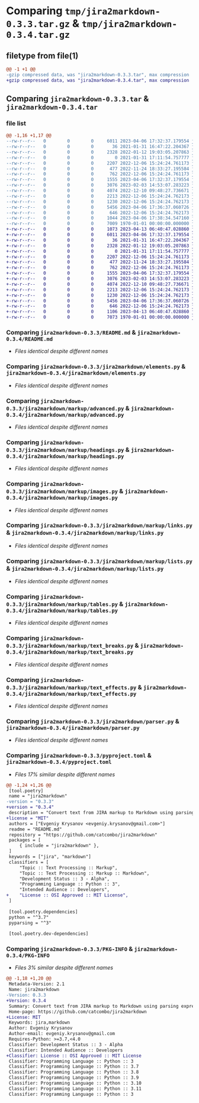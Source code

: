 # Comparing `tmp/jira2markdown-0.3.3.tar.gz` & `tmp/jira2markdown-0.3.4.tar.gz`

## filetype from file(1)

```diff
@@ -1 +1 @@
-gzip compressed data, was "jira2markdown-0.3.3.tar", max compression
+gzip compressed data, was "jira2markdown-0.3.4.tar", max compression
```

## Comparing `jira2markdown-0.3.3.tar` & `jira2markdown-0.3.4.tar`

### file list

```diff
@@ -1,16 +1,17 @@
--rw-r--r--   0        0        0     6011 2023-04-06 17:32:37.179554 jira2markdown-0.3.3/README.md
--rw-r--r--   0        0        0       36 2021-01-31 16:47:22.204367 jira2markdown-0.3.3/jira2markdown/__init__.py
--rw-r--r--   0        0        0     2328 2022-01-12 19:03:05.207863 jira2markdown-0.3.3/jira2markdown/elements.py
--rw-r--r--   0        0        0        0 2021-01-31 17:11:54.757777 jira2markdown-0.3.3/jira2markdown/markup/__init__.py
--rw-r--r--   0        0        0     2207 2022-12-06 15:24:24.761173 jira2markdown-0.3.3/jira2markdown/markup/advanced.py
--rw-r--r--   0        0        0      477 2022-11-24 18:33:27.195584 jira2markdown-0.3.3/jira2markdown/markup/base.py
--rw-r--r--   0        0        0      762 2022-12-06 15:24:24.761173 jira2markdown-0.3.3/jira2markdown/markup/headings.py
--rw-r--r--   0        0        0     1555 2023-04-06 17:32:37.179554 jira2markdown-0.3.3/jira2markdown/markup/images.py
--rw-r--r--   0        0        0     3076 2023-02-03 14:53:07.283223 jira2markdown-0.3.3/jira2markdown/markup/links.py
--rw-r--r--   0        0        0     4074 2022-12-10 09:48:27.736671 jira2markdown-0.3.3/jira2markdown/markup/lists.py
--rw-r--r--   0        0        0     2213 2022-12-06 15:24:24.762173 jira2markdown-0.3.3/jira2markdown/markup/tables.py
--rw-r--r--   0        0        0     1230 2022-12-06 15:24:24.762173 jira2markdown-0.3.3/jira2markdown/markup/text_breaks.py
--rw-r--r--   0        0        0     5456 2023-04-06 17:36:37.060726 jira2markdown-0.3.3/jira2markdown/markup/text_effects.py
--rw-r--r--   0        0        0      646 2022-12-06 15:24:24.762173 jira2markdown-0.3.3/jira2markdown/parser.py
--rw-r--r--   0        0        0     1044 2023-04-06 17:38:34.547160 jira2markdown-0.3.3/pyproject.toml
--rw-r--r--   0        0        0     7009 1970-01-01 00:00:00.000000 jira2markdown-0.3.3/PKG-INFO
+-rw-r--r--   0        0        0     1073 2023-04-13 06:40:47.028860 jira2markdown-0.3.4/LICENSE
+-rw-r--r--   0        0        0     6011 2023-04-06 17:32:37.179554 jira2markdown-0.3.4/README.md
+-rw-r--r--   0        0        0       36 2021-01-31 16:47:22.204367 jira2markdown-0.3.4/jira2markdown/__init__.py
+-rw-r--r--   0        0        0     2328 2022-01-12 19:03:05.207863 jira2markdown-0.3.4/jira2markdown/elements.py
+-rw-r--r--   0        0        0        0 2021-01-31 17:11:54.757777 jira2markdown-0.3.4/jira2markdown/markup/__init__.py
+-rw-r--r--   0        0        0     2207 2022-12-06 15:24:24.761173 jira2markdown-0.3.4/jira2markdown/markup/advanced.py
+-rw-r--r--   0        0        0      477 2022-11-24 18:33:27.195584 jira2markdown-0.3.4/jira2markdown/markup/base.py
+-rw-r--r--   0        0        0      762 2022-12-06 15:24:24.761173 jira2markdown-0.3.4/jira2markdown/markup/headings.py
+-rw-r--r--   0        0        0     1555 2023-04-06 17:32:37.179554 jira2markdown-0.3.4/jira2markdown/markup/images.py
+-rw-r--r--   0        0        0     3076 2023-02-03 14:53:07.283223 jira2markdown-0.3.4/jira2markdown/markup/links.py
+-rw-r--r--   0        0        0     4074 2022-12-10 09:48:27.736671 jira2markdown-0.3.4/jira2markdown/markup/lists.py
+-rw-r--r--   0        0        0     2213 2022-12-06 15:24:24.762173 jira2markdown-0.3.4/jira2markdown/markup/tables.py
+-rw-r--r--   0        0        0     1230 2022-12-06 15:24:24.762173 jira2markdown-0.3.4/jira2markdown/markup/text_breaks.py
+-rw-r--r--   0        0        0     5456 2023-04-06 17:36:37.060726 jira2markdown-0.3.4/jira2markdown/markup/text_effects.py
+-rw-r--r--   0        0        0      646 2022-12-06 15:24:24.762173 jira2markdown-0.3.4/jira2markdown/parser.py
+-rw-r--r--   0        0        0     1106 2023-04-13 06:40:47.028860 jira2markdown-0.3.4/pyproject.toml
+-rw-r--r--   0        0        0     7073 1970-01-01 00:00:00.000000 jira2markdown-0.3.4/PKG-INFO
```

### Comparing `jira2markdown-0.3.3/README.md` & `jira2markdown-0.3.4/README.md`

 * *Files identical despite different names*

### Comparing `jira2markdown-0.3.3/jira2markdown/elements.py` & `jira2markdown-0.3.4/jira2markdown/elements.py`

 * *Files identical despite different names*

### Comparing `jira2markdown-0.3.3/jira2markdown/markup/advanced.py` & `jira2markdown-0.3.4/jira2markdown/markup/advanced.py`

 * *Files identical despite different names*

### Comparing `jira2markdown-0.3.3/jira2markdown/markup/headings.py` & `jira2markdown-0.3.4/jira2markdown/markup/headings.py`

 * *Files identical despite different names*

### Comparing `jira2markdown-0.3.3/jira2markdown/markup/images.py` & `jira2markdown-0.3.4/jira2markdown/markup/images.py`

 * *Files identical despite different names*

### Comparing `jira2markdown-0.3.3/jira2markdown/markup/links.py` & `jira2markdown-0.3.4/jira2markdown/markup/links.py`

 * *Files identical despite different names*

### Comparing `jira2markdown-0.3.3/jira2markdown/markup/lists.py` & `jira2markdown-0.3.4/jira2markdown/markup/lists.py`

 * *Files identical despite different names*

### Comparing `jira2markdown-0.3.3/jira2markdown/markup/tables.py` & `jira2markdown-0.3.4/jira2markdown/markup/tables.py`

 * *Files identical despite different names*

### Comparing `jira2markdown-0.3.3/jira2markdown/markup/text_breaks.py` & `jira2markdown-0.3.4/jira2markdown/markup/text_breaks.py`

 * *Files identical despite different names*

### Comparing `jira2markdown-0.3.3/jira2markdown/markup/text_effects.py` & `jira2markdown-0.3.4/jira2markdown/markup/text_effects.py`

 * *Files identical despite different names*

### Comparing `jira2markdown-0.3.3/jira2markdown/parser.py` & `jira2markdown-0.3.4/jira2markdown/parser.py`

 * *Files identical despite different names*

### Comparing `jira2markdown-0.3.3/pyproject.toml` & `jira2markdown-0.3.4/pyproject.toml`

 * *Files 17% similar despite different names*

```diff
@@ -1,24 +1,26 @@
 [tool.poetry]
 name = "jira2markdown"
-version = "0.3.3"
+version = "0.3.4"
 description = "Convert text from JIRA markup to Markdown using parsing expression grammars"
+license = "MIT"
 authors = ["Evgeniy Krysanov <evgeniy.krysanov@gmail.com>"]
 readme = "README.md"
 repository = "https://github.com/catcombo/jira2markdown"
 packages = [
     { include = "jira2markdown" },
 ]
 keywords = ["jira", "markdown"]
 classifiers = [
     "Topic :: Text Processing :: Markup",
     "Topic :: Text Processing :: Markup :: Markdown",
     "Development Status :: 3 - Alpha",
     "Programming Language :: Python :: 3",
     "Intended Audience :: Developers",
+    "License :: OSI Approved :: MIT License",
 ]
 
 [tool.poetry.dependencies]
 python = "^3.7"
 pyparsing = "^3"
 
 [tool.poetry.dev-dependencies]
```

### Comparing `jira2markdown-0.3.3/PKG-INFO` & `jira2markdown-0.3.4/PKG-INFO`

 * *Files 3% similar despite different names*

```diff
@@ -1,18 +1,20 @@
 Metadata-Version: 2.1
 Name: jira2markdown
-Version: 0.3.3
+Version: 0.3.4
 Summary: Convert text from JIRA markup to Markdown using parsing expression grammars
 Home-page: https://github.com/catcombo/jira2markdown
+License: MIT
 Keywords: jira,markdown
 Author: Evgeniy Krysanov
 Author-email: evgeniy.krysanov@gmail.com
 Requires-Python: >=3.7,<4.0
 Classifier: Development Status :: 3 - Alpha
 Classifier: Intended Audience :: Developers
+Classifier: License :: OSI Approved :: MIT License
 Classifier: Programming Language :: Python :: 3
 Classifier: Programming Language :: Python :: 3.7
 Classifier: Programming Language :: Python :: 3.8
 Classifier: Programming Language :: Python :: 3.9
 Classifier: Programming Language :: Python :: 3.10
 Classifier: Programming Language :: Python :: 3.11
 Classifier: Programming Language :: Python :: 3
```

